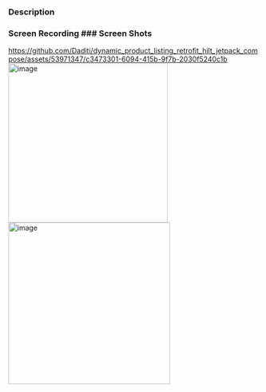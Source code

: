 ### Description

### Screen Recording       ### Screen Shots
https://github.com/Daditi/dynamic_product_listing_retrofit_hilt_jetpack_compose/assets/53971347/c3473301-6094-415b-9f7b-2030f5240c1b <img width="319" alt="image" src="https://github.com/Daditi/dynamic_product_listing_retrofit_hilt_jetpack_compose/assets/53971347/482cf916-993a-4f4c-b99b-7b862c682bbb"><img width="324" alt="image" src="https://github.com/Daditi/dynamic_product_listing_retrofit_hilt_jetpack_compose/assets/53971347/2e8bb545-fff3-465b-81d4-c8bef1b99b5f">
